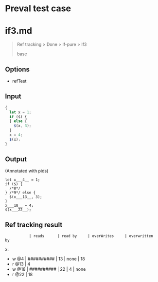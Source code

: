 # Preval test case

# if3.md

> Ref tracking > Done > If-pure > If3
>
> base

## Options

- refTest

## Input

`````js filename=intro
{
  let x = 1;
  if ($) {
  } else {
    $(x, 3);
  }
  x = 4;
  $(x);
}
`````


## Output

(Annotated with pids)

`````filename=intro
let x___4__ = 1;
if ($) {
  /*8*/
} /*9*/ else {
  $(x___13__, 3);
}
x___18__ = 4;
$(x___22__);
`````


## Ref tracking result


               | reads      | read by     | overWrites     | overwritten by
x:
  - w @4       | ########## | 13          | none           | 18
  - r @13      | 4
  - w @18      | ########## | 22          | 4              | none
  - r @22      | 18
